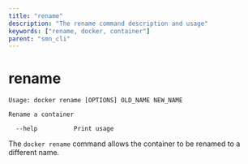 ```yaml
---
title: "rename"
description: "The rename command description and usage"
keywords: ["rename, docker, container"]
parent: "smn_cli"
---
```


# rename

    Usage: docker rename [OPTIONS] OLD_NAME NEW_NAME

    Rename a container

      --help          Print usage

The `docker rename` command allows the container to be renamed to a different name.
